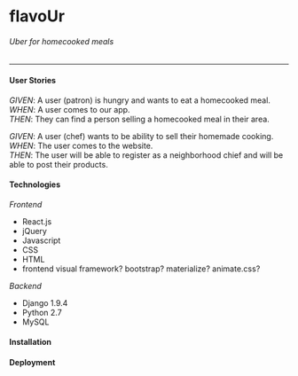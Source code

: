 # flavoUr 
###### *Uber for homecooked meals*
---------

#### User Stories

*GIVEN*: A user (patron) is hungry and wants to eat a homecooked meal.  
*WHEN*: A user comes to our app.  
*THEN*: They can find a person selling a homecooked meal in their area.  


*GIVEN*: A user (chef) wants to be ability to sell their homemade cooking.  
*WHEN*: The user comes to the website.  
*THEN*: The user will be able to register as a neighborhood chief and will be able to post their products.  

#### Technologies

*Frontend*
- React.js
- jQuery
- Javascript
- CSS
- HTML
- frontend visual framework? bootstrap? materialize? animate.css?

*Backend*
- Django 1.9.4
- Python 2.7
- MySQL

#### Installation

#### Deployment

